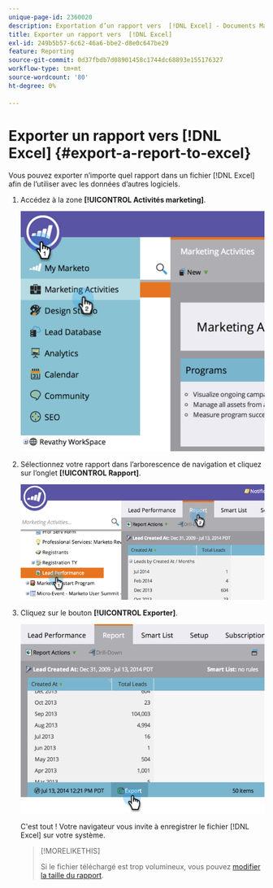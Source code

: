 ```yaml
---
unique-page-id: 2360020
description: Exportation d’un rapport vers  [!DNL Excel] - Documents Marketo - Documentation du produit
title: Exporter un rapport vers  [!DNL Excel]
exl-id: 249b5b57-6c62-46a6-bbe2-d8e0c647be29
feature: Reporting
source-git-commit: 0d37fbdb7d08901458c1744dc68893e155176327
workflow-type: tm+mt
source-wordcount: '80'
ht-degree: 0%

---
```


# Exporter un rapport vers [!DNL Excel] {#export-a-report-to-excel}

Vous pouvez exporter n’importe quel rapport dans un fichier [!DNL Excel] afin de l’utiliser avec les données d’autres logiciels.

1. Accédez à la zone **[!UICONTROL Activités marketing]**.

   ![](assets/image2014-9-16-13-3a11-3a14.png)

1. Sélectionnez votre rapport dans l’arborescence de navigation et cliquez sur l’onglet **[!UICONTROL Rapport]**.

   ![](assets/image2014-9-16-13-3a11-3a18.png)

1. Cliquez sur le bouton **[!UICONTROL Exporter]**.

   ![](assets/image2014-9-16-13-3a11-3a21.png)

   C&#39;est tout ! Votre navigateur vous invite à enregistrer le fichier [!DNL Excel] sur votre système.

   >[!MORELIKETHIS]
   >
   >Si le fichier téléchargé est trop volumineux, vous pouvez [modifier la taille du rapport](/help/marketo/product-docs/reporting/basic-reporting/editing-reports/configure-report-size.md).
